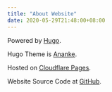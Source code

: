 ```yaml
---
title: "About Website"
date: 2020-05-29T21:48:00+08:00
---
```

Powered by [Hugo](https://gohugo.io/).

Hugo Theme is [Ananke](https://github.com/theNewDynamic/gohugo-theme-ananke).

Hosted on [Cloudflare Pages](https://pages.cloudflare.com/).

Website Source Code at [GitHub](https://github.com/AnimMouse/mystical-rose-website).